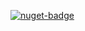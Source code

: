 [![nuget-badge](https://img.shields.io/badge/nuget-active-blue.svg)](https://www.nuget.org/packages/NequeoMedia)
